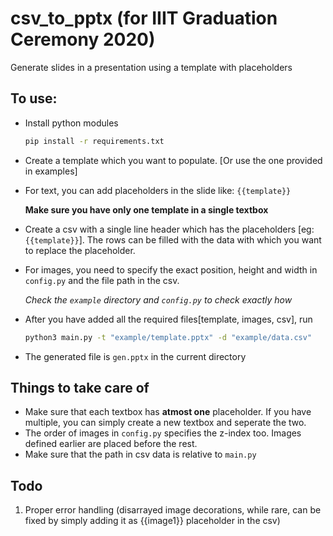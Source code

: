 # csv_to_pptx (for IIIT Graduation Ceremony 2020)
Generate slides in a presentation using a template with placeholders

## To use:
- Install python modules
    ```bash
    pip install -r requirements.txt
    ```
- Create a template which you want to populate. [Or use the one provided in examples]
- For text, you can add placeholders in the slide like: `{{template}}`

    **Make sure you have only one template in a single textbox**
- Create a csv with a single line header which has the placeholders [eg: `{{template}}`].
  The rows can be filled with the data with which you want to replace the placeholder.
- For images, you need to specify the exact position, height and width in `config.py` and the file path in the csv.

    _Check the `example` directory and `config.py` to check exactly how_
- After you have added all the required files[template, images, csv], run
    ```bash
    python3 main.py -t "example/template.pptx" -d "example/data.csv"
    ```
- The generated file is `gen.pptx` in the current directory

## Things to take care of
- Make sure that each textbox has **atmost one** placeholder. If you have multiple,
  you can simply create a new textbox and seperate the two.
- The order of images in `config.py` specifies the z-index too. Images defined earlier are
  placed before the rest.
- Make sure that the path in csv data is relative to `main.py`

## Todo
1. Proper error handling (disarrayed image decorations, while rare, can be fixed by simply adding it as {{image1}} placeholder in the csv)
